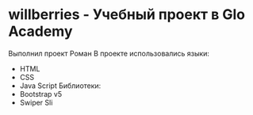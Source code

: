 # willberries -  Учебный  проект  в  Glo  Academy
Выполнил  проект  Роман
В  проекте  использовались  языки:
-  HTML
-  CSS
-  Java  Script
Библиотеки:
-  Bootstrap  v5
-  Swiper  Sli
